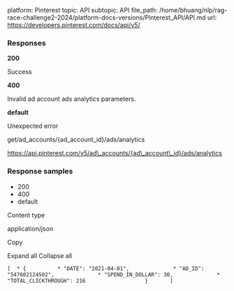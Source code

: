 platform: Pinterest
topic: API
subtopic: API
file_path: /home/bhuang/nlp/rag-race-challenge2-2024/platform-docs-versions/Pinterest_API/API.md
url: https://developers.pinterest.com/docs/api/v5/

### Responses

**200**

Success

**400**

Invalid ad account ads analytics parameters.

**default**

Unexpected error

get/ad\_accounts/{ad\_account\_id}/ads/analytics

https://api.pinterest.com/v5/ad\_accounts/{ad\_account\_id}/ads/analytics

### Response samples

* 200
* 400
* default

Content type

application/json

Copy

Expand all Collapse all

`[  * {          * "DATE": "2021-04-01",              * "AD_ID": "547602124502",              * "SPEND_IN_DOLLAR": 30,              * "TOTAL_CLICKTHROUGH": 216                   }       ]`